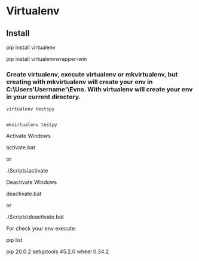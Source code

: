 # Virtualenv


## Install

pip install virtualenv

pip install virtualenvwrapper-win

### Create virtualenv, execute virtualenv or mkvirtualenv, but creating with mkvirtualenv will create your env in C:\Users\'Username'\Evns\. With virtualenv will create your env in your current directory.

```
virtualenv testspy


mkvirtualenv testpy
```

Activate Windows

activate.bat

or

.\Scripts\activate

Deactivate Windows

deactivate.bat

or

.\Scripts\deactivate.bat

For check your env execute:

pip list

pip        20.0.2
setuptools 45.2.0
wheel      0.34.2

